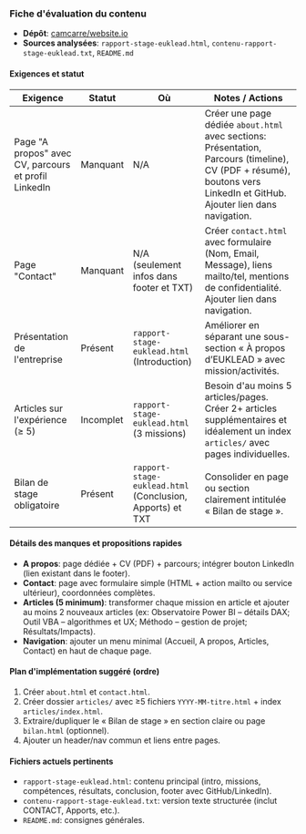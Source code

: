 <!--
Fiche d'évaluation du contenu du site
Résumé: Check-list des exigences et état (Présent/Manquant) avec notes/actions.
-->

### Fiche d'évaluation du contenu

- **Dépôt**: [camcarre/website.io](https://github.com/camcarre/website.io)
- **Sources analysées**: `rapport-stage-euklead.html`, `contenu-rapport-stage-euklead.txt`, `README.md`

#### Exigences et statut

| Exigence | Statut | Où | Notes / Actions |
|---|---|---|---|
| Page "A propos" avec CV, parcours et profil LinkedIn | Manquant | N/A | Créer une page dédiée `about.html` avec sections: Présentation, Parcours (timeline), CV (PDF + résumé), boutons vers LinkedIn et GitHub. Ajouter lien dans navigation. |
| Page "Contact" | Manquant | N/A (seulement infos dans footer et TXT) | Créer `contact.html` avec formulaire (Nom, Email, Message), liens mailto/tel, mentions de confidentialité. Ajouter lien dans navigation. |
| Présentation de l'entreprise | Présent | `rapport-stage-euklead.html` (Introduction) | Améliorer en séparant une sous-section « À propos d’EUKLEAD » avec mission/activités. |
| Articles sur l'expérience (≥ 5) | Incomplet | `rapport-stage-euklead.html` (3 missions) | Besoin d'au moins 5 articles/pages. Créer 2+ articles supplémentaires et idéalement un index `articles/` avec pages individuelles. |
| Bilan de stage obligatoire | Présent | `rapport-stage-euklead.html` (Conclusion, Apports) et TXT | Consolider en page ou section clairement intitulée « Bilan de stage ». |

#### Détails des manques et propositions rapides

- **A propos**: page dédiée + CV (PDF) + parcours; intégrer bouton LinkedIn (lien existant dans le footer).
- **Contact**: page avec formulaire simple (HTML + action mailto ou service ultérieur), coordonnées complètes.
- **Articles (5 minimum)**: transformer chaque mission en article et ajouter au moins 2 nouveaux articles (ex: Observatoire Power BI – détails DAX; Outil VBA – algorithmes et UX; Méthodo – gestion de projet; Résultats/Impacts). 
- **Navigation**: ajouter un menu minimal (Accueil, A propos, Articles, Contact) en haut de chaque page.

#### Plan d'implémentation suggéré (ordre)
1) Créer `about.html` et `contact.html`.
2) Créer dossier `articles/` avec ≥5 fichiers `YYYY-MM-titre.html` + index `articles/index.html`.
3) Extraire/dupliquer le « Bilan de stage » en section claire ou page `bilan.html` (optionnel).
4) Ajouter un header/nav commun et liens entre pages.

#### Fichiers actuels pertinents
- `rapport-stage-euklead.html`: contenu principal (intro, missions, compétences, résultats, conclusion, footer avec GitHub/LinkedIn).
- `contenu-rapport-stage-euklead.txt`: version texte structurée (inclut CONTACT, Apports, etc.).
- `README.md`: consignes générales.


